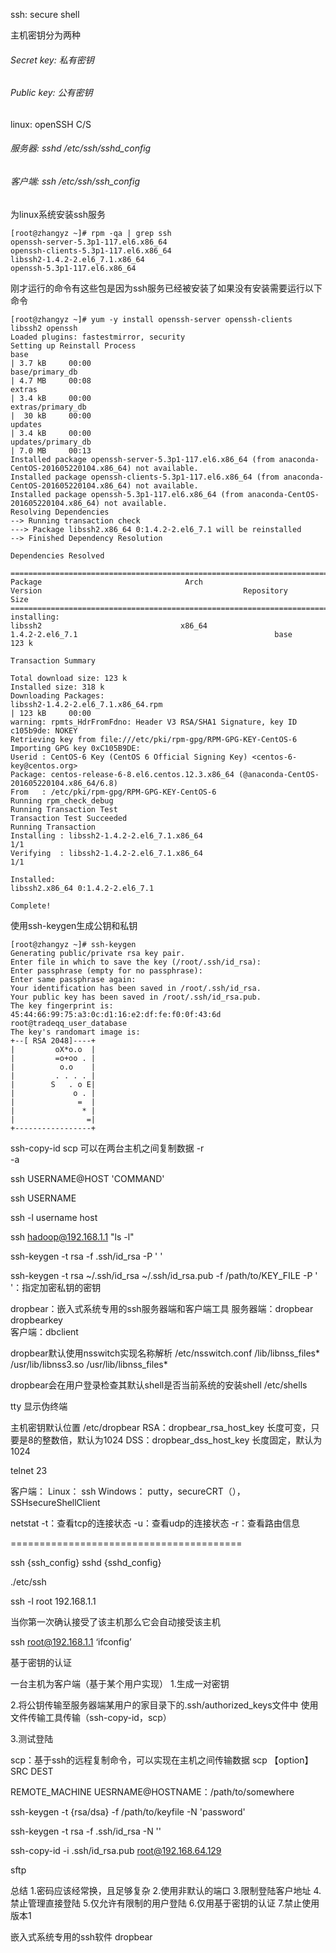 ssh: secure shell

主机密钥分为两种

###### Secret key: 私有密钥
###### Public key: 公有密钥


linux: openSSH C/S 
###### 服务器: sshd	/etc/ssh/sshd_config
###### 客户端: ssh		/etc/ssh/ssh_config

为linux系统安装ssh服务
```shell
[root@zhangyz ~]# rpm -qa | grep ssh
openssh-server-5.3p1-117.el6.x86_64
openssh-clients-5.3p1-117.el6.x86_64
libssh2-1.4.2-2.el6_7.1.x86_64
openssh-5.3p1-117.el6.x86_64
```

刚才运行的命令有这些包是因为ssh服务已经被安装了如果没有安装需要运行以下命令
```shell
[root@zhangyz ~]# yum -y install openssh-server openssh-clients libssh2 openssh
Loaded plugins: fastestmirror, security
Setting up Reinstall Process
base                                                                                                                                                                                         | 3.7 kB     00:00     
base/primary_db                                                                                                                                                                              | 4.7 MB     00:08     
extras                                                                                                                                                                                       | 3.4 kB     00:00     
extras/primary_db                                                                                                                                                                            |  30 kB     00:00     
updates                                                                                                                                                                                      | 3.4 kB     00:00     
updates/primary_db                                                                                                                                                                           | 7.0 MB     00:13     
Installed package openssh-server-5.3p1-117.el6.x86_64 (from anaconda-CentOS-201605220104.x86_64) not available.
Installed package openssh-clients-5.3p1-117.el6.x86_64 (from anaconda-CentOS-201605220104.x86_64) not available.
Installed package openssh-5.3p1-117.el6.x86_64 (from anaconda-CentOS-201605220104.x86_64) not available.
Resolving Dependencies
--> Running transaction check
---> Package libssh2.x86_64 0:1.4.2-2.el6_7.1 will be reinstalled
--> Finished Dependency Resolution

Dependencies Resolved

==========================================================================================================================================================================================
Package                                Arch                                       Version                                             Repository                                      Size
==========================================================================================================================================================================================
installing:
libssh2                               x86_64                                  1.4.2-2.el6_7.1                                            base                                         123 k

Transaction Summary

Total download size: 123 k
Installed size: 318 k
Downloading Packages:
libssh2-1.4.2-2.el6_7.1.x86_64.rpm                                                                                                                                                           | 123 kB     00:00     
warning: rpmts_HdrFromFdno: Header V3 RSA/SHA1 Signature, key ID c105b9de: NOKEY
Retrieving key from file:///etc/pki/rpm-gpg/RPM-GPG-KEY-CentOS-6
Importing GPG key 0xC105B9DE:
Userid : CentOS-6 Key (CentOS 6 Official Signing Key) <centos-6-key@centos.org>
Package: centos-release-6-8.el6.centos.12.3.x86_64 (@anaconda-CentOS-201605220104.x86_64/6.8)
From   : /etc/pki/rpm-gpg/RPM-GPG-KEY-CentOS-6
Running rpm_check_debug
Running Transaction Test
Transaction Test Succeeded
Running Transaction
Installing : libssh2-1.4.2-2.el6_7.1.x86_64                                                                                                                                                                   1/1 
Verifying  : libssh2-1.4.2-2.el6_7.1.x86_64                                                                                                                                                                   1/1 

Installed:
libssh2.x86_64 0:1.4.2-2.el6_7.1                                                                                                                                                                                  

Complete!
```


使用ssh-keygen生成公钥和私钥
```shell
[root@zhangyz ~]# ssh-keygen 
Generating public/private rsa key pair.
Enter file in which to save the key (/root/.ssh/id_rsa): 
Enter passphrase (empty for no passphrase): 
Enter same passphrase again: 
Your identification has been saved in /root/.ssh/id_rsa.
Your public key has been saved in /root/.ssh/id_rsa.pub.
The key fingerprint is:
45:44:66:99:75:a3:0c:d1:16:e2:df:fe:f0:0f:43:6d root@tradeqq_user_database
The key's randomart image is:
+--[ RSA 2048]----+
|         oX*o.o  |
|         =o+oo . |
|          o.o    |
|         . . . . |
|        S   . o E|
|             o . |
|              =  |
|               * |
|                =|
+-----------------+
```

ssh-copy-id
scp                 可以在两台主机之间复制数据
-r  
-a

ssh USERNAME@HOST 'COMMAND'




ssh  USERNAME

ssh -l username host             


ssh hadoop@192.168.1.1 "ls -l"




ssh-keygen -t rsa -f .ssh/id_rsa -P ' '          


ssh-keygen
-t rsa
~/.ssh/id_rsa
~/.ssh/id_rsa.pub
-f /path/to/KEY_FILE
-P ' '：指定加密私钥的密钥


dropbear：嵌入式系统专用的ssh服务器端和客户端工具
服务器端：dropbear
dropbearkey   
客户端：dbclient


dropbear默认使用nsswitch实现名称解析
/etc/nsswitch.conf
/lib/libnss_files*
/usr/lib/libnss3.so
/usr/lib/libnss_files*


dropbear会在用户登录检查其默认shell是否当前系统的安装shell
/etc/shells

tty             显示伪终端


主机密钥默认位置
/etc/dropbear
RSA：dropbear_rsa_host_key
长度可变，只要是8的整数倍，默认为1024
DSS：dropbear_dss_host_key
长度固定，默认为1024






telnet      23

客户端：
Linux： ssh
Windows： putty，secureCRT（），SSHsecureShellClient




netstat
-t：查看tcp的连接状态
-u：查看udp的连接状态
-r：查看路由信息


========================================        

ssh  {ssh_config}
sshd    {sshd_config}

./etc/ssh



ssh -l root 192.168.1.1

当你第一次确认接受了该主机那么它会自动接受该主机

ssh root@192.168.1.1 ‘ifconfig’


基于密钥的认证

一台主机为客户端（基于某个用户实现）
1.生成一对密钥

2.将公钥传输至服务器端某用户的家目录下的.ssh/authorized_keys文件中
使用文件传输工具传输（ssh-copy-id，scp）

3.测试登陆



scp：基于ssh的远程复制命令，可以实现在主机之间传输数据
scp  【option】   SRC  DEST

REMOTE_MACHINE
UESRNAME@HOSTNAME：/path/to/somewhere



ssh-keygen
-t      {rsa/dsa}
-f      /path/to/keyfile
-N      'password'


ssh-keygen -t rsa -f .ssh/id_rsa -N ''       


ssh-copy-id -i .ssh/id_rsa.pub root@192.168.64.129



sftp


总结
1.密码应该经常换，且足够复杂
2.使用非默认的端口
3.限制登陆客户地址
4.禁止管理直接登陆
5.仅允许有限制的用户登陆
6.仅用基于密钥的认证
7.禁止使用版本1


嵌入式系统专用的ssh软件  dropbear




